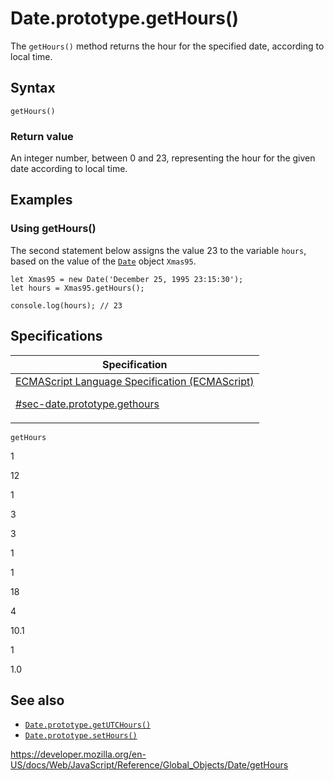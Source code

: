 # Date.prototype.getHours()

The `getHours()` method returns the hour for the specified date, according to local time.

## Syntax

    getHours()

### Return value

An integer number, between 0 and 23, representing the hour for the given date according to local time.

## Examples

### Using getHours()

The second statement below assigns the value 23 to the variable `hours`, based on the value of the [`Date`](../date) object `Xmas95`.

    let Xmas95 = new Date('December 25, 1995 23:15:30');
    let hours = Xmas95.getHours();

    console.log(hours); // 23

## Specifications

<table>
<thead>
<tr class="header">
<th>Specification</th>
</tr>
</thead>
<tbody>
<tr class="odd">
<td>
<a href="https://tc39.es/ecma262/#sec-date.prototype.gethours">ECMAScript Language Specification (ECMAScript)
<br/>

<span class="small">#sec-date.prototype.gethours</span>
</a>
</td>
</tr>
</tbody>
</table>

`getHours`

1

12

1

3

3

1

1

18

4

10.1

1

1.0

## See also

-   [`Date.prototype.getUTCHours()`](getutchours)
-   [`Date.prototype.setHours()`](sethours)

<a href="https://developer.mozilla.org/en-US/docs/Web/JavaScript/Reference/Global_Objects/Date/getHours" class="_attribution-link">https://developer.mozilla.org/en-US/docs/Web/JavaScript/Reference/Global_Objects/Date/getHours</a>
